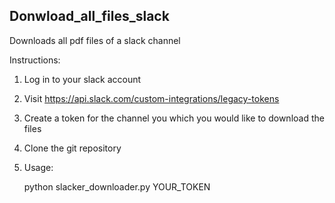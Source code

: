 ## Donwload_all_files_slack

Downloads all pdf files of a slack channel

Instructions:

1) Log in to your slack account
2) Visit https://api.slack.com/custom-integrations/legacy-tokens
3) Create a token for the channel you which you would like to download the files
4) Clone the git repository
5) Usage:
   
   python slacker_downloader.py YOUR_TOKEN
